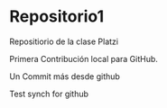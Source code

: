 # Repositorio1

Repositiorio de la clase Platzi

Primera Contribución local para GitHub.

Un Commit más desde github

Test synch for github